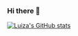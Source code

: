 ### Hi there 👋

[![Luiza's GitHub stats](https://github-readme-stats.vercel.app/api?username=luizacampello&hide=issues)](https://github.com/luizacampello/github-readme-stats)
